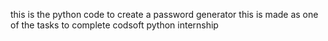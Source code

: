 this is the python code to create a password generator
this is made as one of the tasks to complete codsoft python internship

